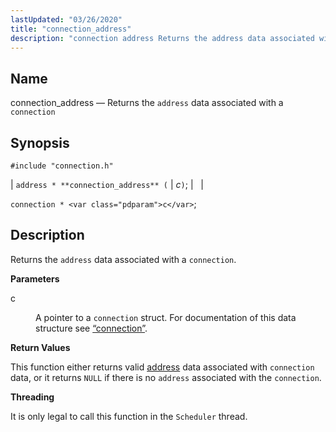 ```yaml
---
lastUpdated: "03/26/2020"
title: "connection_address"
description: "connection address Returns the address data associated with a connection address connection address c connection c Returns the address data associated with a connection c A pointer to a connection struct For documentation of this data structure see Section 68 9 connection This function either returns valid address data associated..."
---
```


<a name="apis.connection_address"></a> 
## Name

connection_address — Returns the `address` data associated with a `connection`

## Synopsis

`#include "connection.h"`

| `address * **connection_address** (` | <var class="pdparam">c</var>`)`; |   |

`connection * <var class="pdparam">c</var>`;<a name="idp48956512"></a> 
## Description

Returns the `address` data associated with a `connection`.

**<a name="idp48958608"></a> Parameters**

<dl class="variablelist">

<dt>c</dt>

<dd>

A pointer to a `connection` struct. For documentation of this data structure see [“connection”](/momentum/3/3-api/structs-connection).

</dd>

</dl>

**<a name="idp48962384"></a> Return Values**

This function either returns valid [address](/momentum/3/3-api/structs-address) data associated with `connection` data, or it returns `NULL` if there is no `address` associated with the `connection`.

**<a name="idp48965872"></a> Threading**

It is only legal to call this function in the `Scheduler` thread.